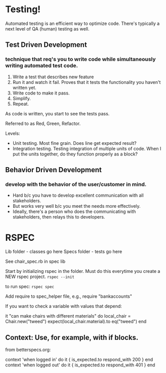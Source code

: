 # Testing!
Automated testing is an efficient way to optimize code. There's typically a next level of QA (human) testing as well.

## Test Driven Development
### technique that req's you to write code while simultaneously writing automated test code.
  1. Write a test that describes new feature
  2. Run it and watch it fail. Proves that it tests the functionality you haven't written yet.
  3. Write code to make it pass.
  4. Simplify.
  5. Repeat.

As code is written, you start to see the tests pass.

Referred to as Red, Green, Refactor.

Levels:
 * Unit testing. Most fine grain. Does line get expected result?
 * Integration testing. Testing integration of multiple units of code. When I put the units together, do they function properly as a block?


## Behavior Driven Development  
### develop with the behavior of the user/customer in mind.

* Hard b/c you have to develop excellent communication with all stakeholders.
* But works very well b/c you meet the needs more effectively.
* Ideally, there's a person who does the communicating with stakeholders, then relays this to developers.

# RSPEC
Lib folder - classes go here
Specs folder - tests go here

See chair_spec.rb in spec lib

Start by initializing rspec in the folder. Must do this everytime you create a NEW rspec project.
`rspec --init`

to run spec:
 `rspec spec`
 
 Add require to spec_helper file, e.g., require "bankaccounts"


 If you want to check a variable with values that depend:

 it "can make chairs with different materials" do
  local_chair = Chair.new("tweed")
  expect(local_chair.material).to eq("tweed")
end

## Context: Use, for example, with if blocks.

from betterspecs.org:

context 'when logged in' do
  it { is_expected.to respond_with 200 }
end
context 'when logged out' do
  it { is_expected.to respond_with 401 }
end
